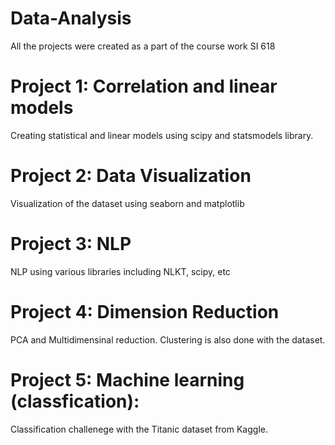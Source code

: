 # Data-Analysis
All the projects were created as a part of the course work SI 618

# Project 1: Correlation and linear models
Creating statistical and linear models using scipy and statsmodels library. 

# Project 2: Data Visualization
Visualization of the dataset using seaborn and matplotlib

# Project 3: NLP
NLP using various libraries including NLKT, scipy, etc

# Project 4: Dimension Reduction
PCA and Multidimensinal reduction. Clustering is also done with the dataset. 

# Project 5: Machine learning (classfication):
Classification challenege with the Titanic dataset from Kaggle. 
